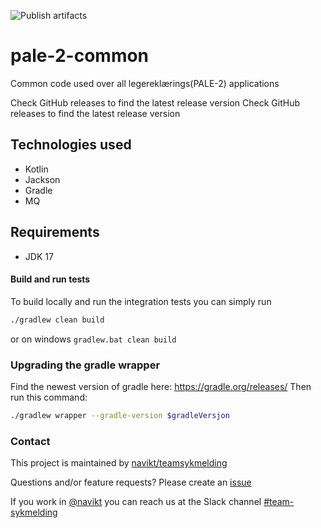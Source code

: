 ![Publish artifacts](https://github.com/navikt/pale-2-common/workflows/Publish%20artifacts/badge.svg?branch=master)

# pale-2-common
Common code used over all legereklærings(PALE-2) applications

Check GitHub releases to find the latest release version Check GitHub releases
to find the latest release version


## Technologies used
* Kotlin
* Jackson
* Gradle
* MQ

## Requirements
* JDK 17


#### Build and run tests
To build locally and run the integration tests you can simply run
``` bash
./gradlew clean build
``` 
or on windows
`gradlew.bat clean build`

### Upgrading the gradle wrapper
Find the newest version of gradle here: https://gradle.org/releases/ Then run this command:

``` bash
./gradlew wrapper --gradle-version $gradleVersjon
```

### Contact

This project is maintained by [navikt/teamsykmelding](CODEOWNERS)

Questions and/or feature requests? Please create an [issue](https://github.com/navikt/pale-2-common/issues)

If you work in [@navikt](https://github.com/navikt) you can reach us at the Slack
channel [#team-sykmelding](https://nav-it.slack.com/archives/CMA3XV997)